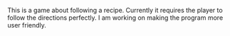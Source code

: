 This is a game about following a recipe. Currently it requires the player to follow the directions perfectly. I am working on making the program more user friendly.
